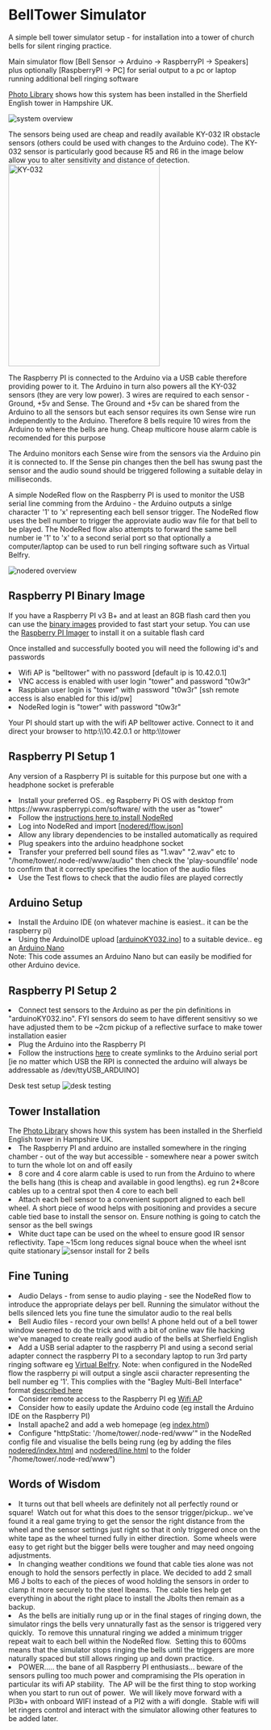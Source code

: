 # BellTower Simulator
A simple bell tower simulator setup - for installation into a tower of church bells for silent ringing practice.

Main simulator flow  [Bell Sensor -> Arduino -> RaspberryPI -> Speakers]
<br>
plus optionally [RaspberryPI -> PC] for serial output to a pc or laptop running additional bell ringing software

<a href="photos">Photo Library</a> shows how this system has been installed in the Sherfield English tower in Hampshire UK.

<img src="system.png"  alt="system overview">

The sensors being used are cheap and readily available KY-032 IR obstacle sensors (others could be used with changes to the Arduino code).  The KY-032 sensor is particularly good because R5 and R6 in the image below allow you to alter sensitivity and distance of detection.<br>
<img src="KY-032.png"  alt="KY-032" width="300" height="400">

The Raspberry PI is connected to the Arduino via a USB cable therefore providing power to it.  The Arduino in turn also powers all the KY-032 sensors (they are very low power).  3 wires are required to each sensor - Ground, +5v and Sense.  The Ground and +5v can be shared from the Arduino to all the sensors but each sensor requires its own Sense wire run independently to the Arduino.  Therefore 8 bells require 10 wires from the Arduino to where the bells are hung.  Cheap multicore house alarm cable is recomended for this purpose

The Arduino monitors each Sense wire from the sensors via the Arduino pin it is connected to.  If the Sense pin changes then the bell has swung past the sensor and the audio sound should be triggered following a suitable delay in milliseconds.  

A simple NodeRed flow on the Raspberry PI is used to monitor the USB serial line comming from the Arduino - the Arduino outputs a sinlge character '1' to 'x' representing each bell sensor trigger.  The NodeRed flow uses the bell number to trigger the approviate audio wav file for that bell to be played.  The NodeRed flow also attempts to forward the same bell number ie '1' to 'x' to a second serial port so that optionally a computer/laptop can be used to run bell ringing software such as Virtual Belfry.

<img src="nodered/noderedflow.png" alt="nodered overview">

<h2>Raspberry PI Binary Image</h1>
<p>If you have a Raspberry PI v3 B+ and at least an 8GB flash card then you can use the <a href="rpi3b">binary images</a> provided to fast start your setup.  You can use the <a href="https://www.raspberrypi.com/software/">Raspberry PI Imager</a> to install it on a suitable flash card
<p>Once installed and successfully booted you will need the following id's and passwords
<list>
<li>Wifi AP is "belltower" with no password [default ip is 10.42.0.1]
<li>VNC access is enabled with user login "tower" and password "t0w3r"
<li>Raspbian user login is "tower" with password "t0w3r" [ssh remote access is also enabled for this id/pw]
<li>NodeRed login is "tower" with password "t0w3r"
</list>
<p>Your PI should start up with the wifi AP belltower active. Connect to it and direct your browser to http:\\10.42.0.1 or http:\\tower

<h2>Raspberry PI Setup 1</h2>
<p>Any version of a Raspberry PI is suitable for this purpose but one with a headphone socket is preferable
<list>
  <li>Install your preferred OS.. eg Raspberry Pi OS with desktop from https://www.raspberrypi.com/software/ with the user as "tower"
  <li>Follow the <a href="https://nodered.org/docs/getting-started/raspberrypi">instructions here to install NodeRed</a>
  <li>Log into NodeRed and import [<a href="nodered/flow.json">nodered/flow.json</a>]
  <li>Allow any library dependencies to be installed automatically as required
  <li>Plug speakers into the arduino headphone socket
  <li>Transfer your preferred bell sound files as "1.wav" "2.wav" etc to "/home/tower/.node-red/www/audio" then check the 'play-soundfile' node to confirm that it correctly specifies the location of the audio files
  <li>Use the Test flows to check that the audio files are played correctly
</list>

<h2>Arduino Setup</h2>
<list>
  <li>Install the Arduino IDE (on whatever machine is easiest.. it can be the raspberry pi)
  <li>Using the ArduinoIDE upload [<a href="arduinoKY032.ino">arduinoKY032.ino</a>] to a suitable device.. eg an <a href="https://www.teachmemicro.com/wp-content/uploads/2019/06/Arduino-Nano-pinout.jpg">Arduino Nano</a><br>
</list>
Note: This code assumes an Arduino Nano but can easily be modified for other Arduino device.

<h2>Raspberry PI Setup 2</h2>
<list>
  <li>Connect test sensors to the Arduino as per the pin definitions in "arduinoKY032.ino".  FYI sensors do seem to have different sensitivy so we have adjusted them to be ~2cm pickup of a reflective surface to make tower installation easier
  <li>Plug the Arduino into the Raspberry PI
  <li>Follow the instructions <a href="https://www.freva.com/assign-fixed-usb-port-names-to-your-raspberry-pi/">here</a> to create symlinks to the Arduino serial port [ie no matter which USB the RPI is connected the arduino will always be addressable as /dev/ttyUSB_ARDUINO]
</list>
<p>Desk test setup
<img src="photos/desktest.png" alt="desk testing">
<p>
<h2>Tower Installation</h2>
The <a href="photos">Photo Library</a> shows how this system has been installed in the Sherfield English tower in Hampshire UK.
<list>
  <li>The Raspberry PI and arduino are installed somewhere in the ringing chamber - out of the way but accessible - somewhere near a power switch to turn the whole lot on and off easily
  <li>8 core and 4 core alarm cable is used to run from the Arduino to where the bells hang (this is cheap and available in good lengths).  eg run 2*8core cables up to a central spot then 4 core to each bell
  <li>Attach each bell sensor to a convenient support aligned to each bell wheel. A short piece of wood helps with positioning and provides a secure cable tied base to install the sensor on.  Ensure nothing is going to catch the sensor as the bell swings
  <li>White duct tape can be used on the wheel to ensure good IR sensor reflectivity.  Tape ~15cm long reduces signal bouce when the wheel isnt quite stationary
</list>

<img src="photos/fitted sensors.jpg" alt="sensor install for 2 bells">

<h2>Fine Tuning</h2>
<list>
  <li>Audio Delays - from sense to audio playing - see the NodeRed flow to introduce the appropriate delays per bell.  Running the simulator without the bells silenced lets you fine tune the simulator audio to the real bells
  <li>Bell Audio files - record your own bells!  A phone held out of a bell tower window seemed to do the trick and with a bit of online wav file hacking we've managed to create really good audio of the bells at Sherfield English
  <li>Add a USB serial adapter to the raspberry PI and using a second serial adapter connect the raspberry PI to a secondary laptop to run 3rd party ringing software eg <a href="https://www.belfryware.com/">Virtual Belfry</a>.  Note: when configured in the NodeRed flow the raspberry pi will output a single ascii character representing the bell number eg '1'.  This complies with the "Bagley Multi-Bell Interface" format <a href="https://www.abelsim.co.uk/doc/mbiconn.htm">described here</a>
  <li>Consider remote access to the Raspberry PI eg <a href="https://www.tomshardware.com/how-to/raspberry-pi-access-point">Wifi AP</a>
  <li>Consider how to easily update the Arduino code (eg install the Arduino IDE on the Raspberry PI)
  <li>Install apache2 and add a web homepage (eg <a href="index.html">index.html</a>)
  <li>Configure "httpStatic: '/home/tower/.node-red/www'" in the NodeRed config file and visualise the bells being rung (eg by adding the files <a href="nodered/index.html">nodered/index.html</a> and <a href="nodered/line.html">nodered/line.html</a> to the folder "/home/tower/.node-red/www")
</list>

<h2>Words of Wisdom</h2>
<list>
<li>It turns out that bell wheels are definitely not all perfectly round or square!  Watch out for what this does to the sensor trigger/pickup.. we've found it a real game trying to get the sensor the right distance from the wheel and the sensor settings just right so that it only triggered once on the white tape as the wheel turned fully in either direction.  Some wheels were easy to get right but the bigger bells were tougher and may need ongoing adjustments.
  <li>In changing weather conditions we found that cable ties alone was not enough to hold the sensors perfectly in place. We decided to add 2 small M6 J bolts to each of the pieces of wood holding the sensors in order to clamp it more securely to the steel Ibeams.  The cable ties help get everything in about the right place to install the Jbolts then remain as a backup.
  <li>As the bells are initially rung up or in the final stages of ringing down, the simulator rings the bells very unnaturally fast as the sensor is triggered very quickly.  To remove this unnatural ringing we added a minimum trigger repeat wait to each bell within the NodeRed flow.  Setting this to 600ms means that the simulator stops ringing the bells until the triggers are more naturally spaced but still allows ringing up and down practice.
  <li>POWER..... the bane of all Raspberry PI enthusiasts... beware of the sensors pulling too much power and compramising the PIs operation in particular its wifi AP stability.  The AP will be the first thing to stop working when you start to run out of power.  We will likely move forward with a PI3b+ with onboard WIFI instead of a PI2 with a wifi dongle.  Stable wifi will let ringers control and interact with the simulator allowing other features to be added later.
</list>
